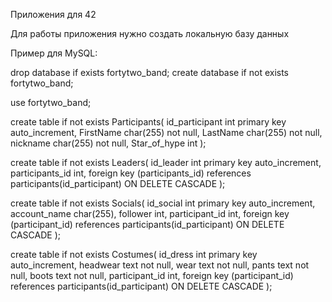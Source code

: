 Приложения для 42

Для работы приложения нужно создать локальную базу данных 

Пример для MySQL:

drop database if exists fortytwo_band;
create database if not exists fortytwo_band;

use fortytwo_band;

create table if not exists Participants(
id_participant int primary key auto_increment,
FirstName char(255) not null,
LastName char(255) not null,
nickname char(255) not null,
Star_of_hype int
);

create table if not exists Leaders(
id_leader int primary key auto_increment,
participants_id int,
foreign key (participants_id) references participants(id_participant) ON DELETE CASCADE
);

create table if not exists Socials(
id_social int primary key auto_increment,
account_name char(255),
follower int,
participant_id int,
foreign key (participant_id) references participants(id_participant) ON DELETE CASCADE
);

create table if not exists Costumes(
id_dress int primary key auto_increment,
headwear text not null,
wear text not null,
pants text not null,
boots text not null,
participant_id int,
foreign key (participant_id) references participants(id_participant) ON DELETE CASCADE
);
